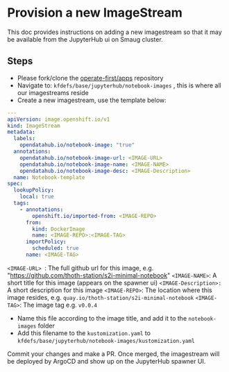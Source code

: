 # Provision a new ImageStream

This doc provides instructions on adding a new imagestream so that it may be available from the JupyterHub ui on Smaug cluster.

## Steps

- Please fork/clone the [operate-first/apps](https://github.com/operate-first/apps) repository
- Navigate to: `kfdefs/base/jupyterhub/notebook-images` , this is where all our imagestreams reside
- Create a new imagestream, use the template below:

```yaml
---
apiVersion: image.openshift.io/v1
kind: ImageStream
metadata:
  labels:
    opendatahub.io/notebook-image: "true"
  annotations:
    opendatahub.io/notebook-image-url: <IMAGE-URL>
    opendatahub.io/notebook-image-name: <IMAGE-NAME>
    opendatahub.io/notebook-image-desc: <IMAGE-Description>
  name: Notebook-template
spec:
  lookupPolicy:
    local: true
  tags:
    - annotations:
        openshift.io/imported-from: <IMAGE-REPO>
      from:
        kind: DockerImage
        name: <IMAGE-REPO>:<IMAGE-TAG>
      importPolicy:
        scheduled: true
      name: <IMAGE-TAG>

```

`<IMAGE-URL> `:  The full github url for this image, e.g. "https://github.com/thoth-station/s2i-minimal-notebook"
`<IMAGE-NAME>`: A short title for this image (appears on the spawner ui)
`<IMAGE-Description>: ` A short description for this image
`<IMAGE-REPO>`: The location where this image resides, e.g. `quay.io/thoth-station/s2i-minimal-notebook`
`<IMAGE-TAG>`:  The image tag e.g. `v0.0.4`

* Name this file according to the image title, and add it to the `notebook-images` folder
* Add this filename to the `kustomization.yaml` to `kfdefs/base/jupyterhub/notebook-images/kustomization.yaml`

Commit your changes and make a PR. Once merged, the imagestream will be deployed by ArgoCD and show up on the JupyterHub spawner UI.
